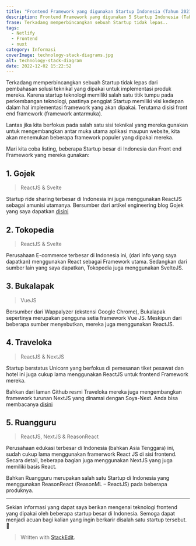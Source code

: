 ```yaml
---
title: "Frontend Framework yang digunakan Startup Indonesia (Tahun 2021)"
description: Frontend Framework yang digunakan 5 Startup Indonesia (Tahun 2021).
frase: Terkadang memperbincangkan sebuah Startup tidak lepas..
tags:
  - Netlify
  - Frontend
  - nuxt
category: Informasi
coverImage: technology-stack-diagrams.jpg
alt: technology-stack-diagram
date: 2022-12-02 15:22:52
---
```


Terkadang memperbincangkan sebuah Startup tidak lepas dari pembahasan solusi teknikal yang dipakai untuk implementasi produk mereka. Karena startup teknologi memiliki salah satu titik tumpu pada perkembangan teknologi, pastinya penggiat Startup memiliki visi kedepan dalam hal implementasi framework yang akan dipakai. Terutama disisi front end framework (framework antarmuka).

Lantas jika kita berfokus pada salah satu sisi teknikal yang mereka gunakan untuk mengembangkan antar muka utama aplikasi maupun website, kita akan menemukan beberapa framework populer yang dipakai mereka.

Mari kita coba listing, beberapa Startup besar di Indonesia dan Front end Framework yang mereka gunakan:

## 1. Gojek

> ReactJS & Svelte

Startup ride sharing terbesar di Indonesia ini juga menggunakan ReactJS sebagai amunisi utamanya. Bersumber dari artikel engineering blog Gojek yang saya dapatkan [disini](https://www.gojek.io/blog/eslint-prettier-for-a-consistent-react-codebase)

## 2. Tokopedia
> ReactJS & Svelte

Perusahaan E-commerce terbesar di Indonesia ini, (dari info yang saya dapatkan) menggunakan React sebagai Framework utama. Sedangkan dari sumber lain yang saya dapatkan, Tokopedia juga menggunakan SvelteJS.

## 3. Bukalapak
> VueJS

Bersumber dari Wappalyzer (ekstensi Google Chrome), Bukalapak sepertinya merupakan pengguna setia framework Vue JS. Meskipun dari beberapa sumber menyebutkan, mereka juga menggunakan ReactJS.

## 4. Traveloka
>ReactJS & NextJS

Startup berstatus Unicorn yang berfokus di pemesanan tiket pesawat dan hotel ini juga cukup lama menggunakan ReactJS untuk frontend Framework mereka.

Bahkan dari laman Github resmi Traveloka mereka juga mengembangkan framework turunan NextJS yang dinamai dengan Soya-Next. Anda bisa membacanya [disini](https://github.com/traveloka/soya-next)

## 5. Ruangguru
>ReactJS, NextJS & ReasonReact

Perusahaan edukasi terbesar di Indonesia (bahkan Asia Tenggara) ini, sudah cukup lama menggunakan framerwork React JS di sisi frontend. Secara detail, beberapa bagian juga menggunakan NextJS yang juga memiliki basis React.

Bahkan Ruangguru merupakan salah satu Startup di Indonesia yang menggunakan ReasonReact (ReasonML – ReactJS) pada beberapa produknya.

---
Sekian informasi yang dapat saya berikan mengenai teknologi frontend yang dipakai oleh beberapa startup besar di Indonesia. Semoga dapat menjadi acuan bagi kalian yang ingin berkarir disalah satu startup tersebut. 🙂
> Written with [StackEdit](https://stackedit.io/).